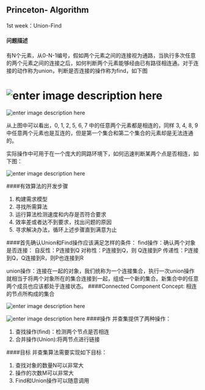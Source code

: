 ## Princeton- Algorithm
1st week：Union-Find
#### 问题描述
有N个元素，从0-N-1编号，假如两个元素之间的连接视为通路，当执行多次任意的两个元素之间的连接之后，如何判断两个元素能够经由已有路径相连通。对于连接的动作称为union，判断是否连接的操作称为find，如下图

![enter image description here](http://obpbs8a3y.bkt.clouddn.com/1.jpg)
=======
![enter image description here](http://img.blog.csdn.net/20130901114328078)

从上图中可以看出，0, 1, 2, 5, 6, 7 中的任意两个元素都是相连的，同样 3, 4, 8, 9 中任意两个元素也是互连的，但是第一个集合和第二个集合的元素却是无法连通的。

实际操作中可用于在一个庞大的网路环境下，如何迅速判断某两个点是否相连，如下图：

![enter image description here](http://i2.piimg.com/567571/38bfecc955fdf85c.jpg)

####有效算法的开发步骤
1. 构建需求模型
2. 寻找所需算法
3. 运行算法检测速度和内存是否符合要求
4. 效率差或者达不到要求，找出问题的原因
5. 寻求解决办法，循环上述步骤直到满意为止

####首先确认Union和Find操作应该满足怎样的条件：
find操作：确认两个对象是否连接：
自反性：P连接到Q
对称性：P连接到Q，则 Q连接到P
传递性：P连接到Q，Q连接到R，则P也连接到R

union操作：连接在一起的对象，我们统称为一个连接集合，执行一次union操作就相当于将两个对象所在的集合连接到一起，组成一个新的集合。新集合中的任意两个成员也应该都处于连接状态。
####Connected Component
Concept: 相连的节点所构成的集合

![enter image description here](http://img.blog.csdn.net/20140531203442953?watermark/2/text/aHR0cDovL2Jsb2cuY3Nkbi5uZXQvY2FpcGVpY2hhbzI=/font/5a6L5L2T/fontsize/400/fill/I0JBQkFCMA==/dissolve/70/gravity/Center)

![enter image description here](http://img.blog.csdn.net/20140531203442953?watermark/2/text/aHR0cDovL2Jsb2cuY3Nkbi5uZXQvY2FpcGVpY2hhbzI=/font/5a6L5L2T/fontsize/400/fill/I0JBQkFCMA==/dissolve/70/gravity/Center)
####操作
并查集提供了两种操作：
1. 查找操作(find)：检测两个节点是否相连
2. 合并操作(Union):将两节点进行链接

####目标
并查集算法需要实现如下目标：
1. 查找对象的数量N可以非常大
2. 操作的次数M可以非常大
3. Find和Union操作可以随意调用
